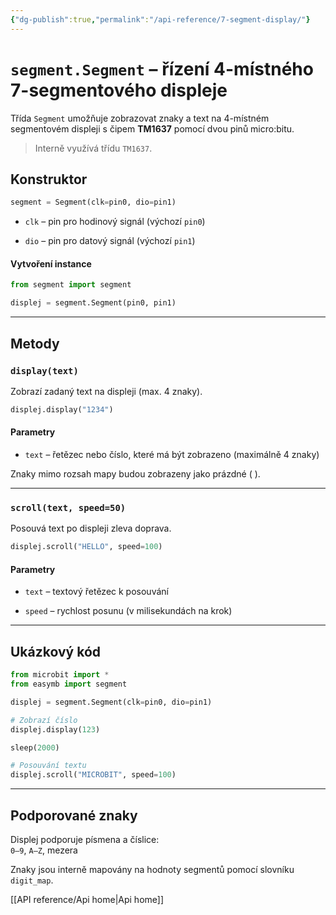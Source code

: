 ```yaml
---
{"dg-publish":true,"permalink":"/api-reference/7-segment-display/"}
---
```


# `segment.Segment` – řízení 4-místného 7-segmentového displeje

Třída `Segment` umožňuje zobrazovat znaky a text na 4-místném segmentovém displeji s čipem **TM1637** pomocí dvou pinů micro:bitu.

> Interně využívá třídu `TM1637`.

## Konstruktor

```python
segment = Segment(clk=pin0, dio=pin1)
```

- `clk` – pin pro hodinový signál (výchozí `pin0`)
    
- `dio` – pin pro datový signál (výchozí `pin1`)
    

#### Vytvoření instance

```python
from segment import segment

displej = segment.Segment(pin0, pin1)
```

---

## Metody

### `display(text)`

Zobrazí zadaný text na displeji (max. 4 znaky).

```python
displej.display("1234")
```

#### Parametry

- `text` – řetězec nebo číslo, které má být zobrazeno (maximálně 4 znaky)
    

Znaky mimo rozsah mapy budou zobrazeny jako prázdné ( ).

---

### `scroll(text, speed=50)`

Posouvá text po displeji zleva doprava.

```python
displej.scroll("HELLO", speed=100)
```

#### Parametry

- `text` – textový řetězec k posouvání
    
- `speed` – rychlost posunu (v milisekundách na krok)
    

---

## Ukázkový kód

```python
from microbit import *
from easymb import segment

displej = segment.Segment(clk=pin0, dio=pin1)

# Zobrazí číslo
displej.display(123)

sleep(2000)

# Posouvání textu
displej.scroll("MICROBIT", speed=100)
```

---

## Podporované znaky

Displej podporuje písmena a číslice:  
`0–9`, `A–Z`, mezera

Znaky jsou interně mapovány na hodnoty segmentů pomocí slovníku `digit_map`.

[[API reference/Api home\|Api home]]